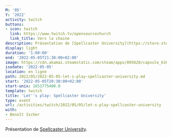 ```yaml
---
M: '05'
Y: '2022'
activity: twitch
buttons:
- icon: twitch
  link: https://www.twitch.tv/opensourcechurch
  link_title: Vers la chaine
description: Présentation de [Spellcaster University](https://store.steampowered.com/app/895620/Spellcaster_University/).
display: light
duration: '1:00:00'
end: '2022-05-05T21:30:00+02:00'
image: https://cdn.akamai.steamstatic.com/steam/apps/895620/capsule_616x353.jpg
isodate: '2022-05-05'
location: en ligne
path: 2022/05/2022-05-05-let-s-play-spellcaster-university.md
start: '2022-05-05T20:30:00+02:00'
start-unix: 1651775400.0
template: twitch
title: 'Let''s play: Spellcaster University'
type: event
url: /activities/twitch/2022/05/05/let-s-play-spellcaster-university
with:
- Benoît Ischer
---
```

Présentation de [Spellcaster University](https://store.steampowered.com/app/895620/Spellcaster_University/).